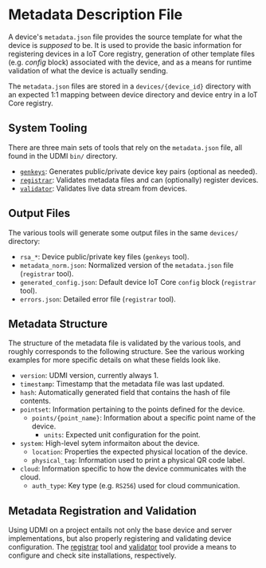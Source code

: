 # Metadata Description File

A device's `metadata.json` file provides the source template for what the
device is _supposed_ to be. It is used to provide the basic information for
registering devices in a IoT Core registry, generation of other template
files (e.g. _config_ block) associated with the device, and as a means for
runtime validation of what the device is actually sending.

The `metadata.json` files are stored in a `devices/{device_id}` directory
with an expected 1:1 mapping between device directory and device entry
in a IoT Core registry.

## System Tooling

There are three main sets of tools that rely on the `metadata.json` file,
all found in the UDMI `bin/` directory.
* [`genkeys`](keygen.md): Generates public/private device key pairs (optional as needed).
* [`registrar`](registrar.md): Validates metadata files and can (optionally) register devices.
* [`validator`](validator.md): Validates live data stream from devices.

## Output Files

The various tools will generate some output files in the same `devices/` directory:
* `rsa_*`: Device public/private key files (`genkeys` tool).
* `metadata_norm.json`: Normalized version of the `metadata.json` file (`registrar` tool).
* `generated_config.json`: Default device IoT Core `config` block (`registrar` tool).
* `errors.json`: Detailed error file (`registrar` tool).

## Metadata Structure

The structure of the metadata file is validated by the various tools,
and roughly corresponds to the following structure. See the various
working examples for more specific details on what these fields look like.

* `version`: UDMI version, currently always 1.
* `timestamp`: Timestamp that the metadata file was last updated.
* `hash`: Automatically generated field that contains the hash of file contents.
* `pointset`: Information pertaining to the points defined for the device.
  * `points/{point_name}`: Information about a specific point name of the device.
    * `units`: Expected unit configuration for the point.
* `system`: High-level sytem informaiton about the device.
  * `location`: Properties the expected physical location of the device.
  * `physical_tag`: Information used to print a physical QR code label.
* `cloud`: Information specific to how the device communicates with the cloud.
  * `auth_type`: Key type (e.g. `RS256`) used for cloud communication.

## Metadata Registration and Validation

Using UDMI on a project entails not only the base device and server implementations, but also
properly registering and validating device configuration. The [registrar](docs/registrar.md)
tool and [validator](docs/validator.md) tool provide a means to configure and check site
installations, respectively.